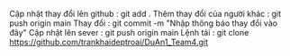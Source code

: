 Cập nhật thay đổi lên github : git add .
Thêm thay đổi của người khác : git push origin main
Thay đổi : git commit -m "Nhập thông báo thay đổi vào đây"
Cập nhật lên sever : git push origin main
Lệnh tải : git clone https://github.com/trankhaideptroai/DuAn1_Team4.git
